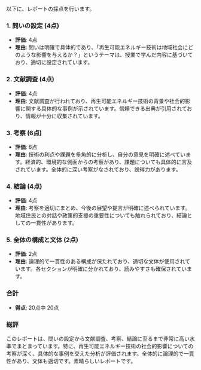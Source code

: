 以下に、レポートの採点を行います。

### 1. 問いの設定 (4点)
- **評価**: 4点
- **理由**: 問いは明確で具体的であり、「再生可能エネルギー技術は地域社会にどのような影響を与えるか？」というテーマは、授業で学んだ内容に基づいており、適切に設定されています。

### 2. 文献調査 (4点)
- **評価**: 4点
- **理由**: 文献調査が行われており、再生可能エネルギー技術の背景や社会的影響に関する具体的な事例が示されています。信頼できる出典が引用されており、情報が十分に収集されています。

### 3. 考察 (6点)
- **評価**: 6点
- **理由**: 技術の利点や課題を多角的に分析し、自分の意見を明確に述べています。経済的、環境的な側面からの考察があり、課題についても具体的に言及されています。全体的に深い考察がなされており、説得力があります。

### 4. 結論 (4点)
- **評価**: 4点
- **理由**: 考察を適切にまとめ、今後の展望や提言が明確に述べられています。地域住民との対話や政策的支援の重要性についても触れられており、結論としての一貫性があります。

### 5. 全体の構成と文体 (2点)
- **評価**: 2点
- **理由**: 論理的で一貫性のある構成が保たれており、適切な文体が使用されています。各セクションが明確に分かれており、読みやすさも確保されています。

### 合計
- **得点**: 20点中 20点

### 総評
このレポートは、問いの設定から文献調査、考察、結論に至るまで非常に高い水準でまとまっています。特に、再生可能エネルギー技術の社会的影響についての考察が深く、具体的な事例を交えた分析が評価されます。全体的に論理的で一貫性があり、文体も適切です。素晴らしいレポートです。